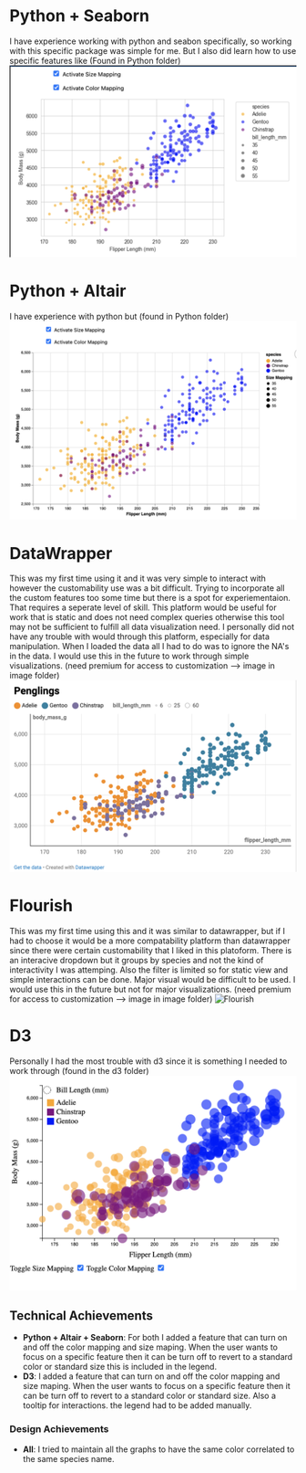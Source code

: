# Python + Seaborn
I have experience working with python and seabon specifically, so working with this specific package was simple for me. But I also did learn how to use specific features like
(Found in Python folder)
![Seaborn](img/seaborn.png)


# Python + Altair
I have experience with python but
(found in Python folder) 
![Altair](img/altair.png)

# DataWrapper
This was my first time using it and it was very simple to interact with however the customability use was a bit difficult. Trying to incorporate all the custom features too some time but there is a spot for experiementaion. That requires a seperate level of skill. This platform would be useful for work that is static and does not need complex queries otherwise this tool may not be sufficient to fulfill all data visualization need. I personally did not have any trouble with would through this platform, especially for data manipulation. When I loaded the data all I had to do was to ignore the NA's in the data. I would use this in the future to work through simple visualizations. (need premium for access to customization --> image in image folder)
![datawrapper](img/datawrapper.png)

# Flourish
This was my first time using this and it was similar to datawrapper, but if I had to choose it would be a more compatability platform than datawrapper since there were certain customability that I liked in this platoform. There is an interacive dropdown but it groups by species and not the kind of interactivity I was attemping. Also the filter is limited so for static view and simple interactions can be done. Major visual would be difficult to be used. I would use this in the future but not for major visualizations. 
(need premium for access to customization --> image in image folder)
![Flourish](imag/flourish.png)

# D3
Personally I had the most trouble with d3 since it is something I needed to work through
(found in the d3 folder)
![d3](img/d3.png)



## Technical Achievements
- **Python + Altair + Seaborn**: For both I added a feature that can turn on and off the color mapping and size maping. When the user wants to focus on a specific feature then it can be turn off to revert to a standard color or standard size this is included in the legend. 
- **D3**: I added a feature that can turn on and off the color mapping and size maping. When the user wants to focus on a specific feature then it can be turn off to revert to a standard color or standard size. Also a tooltip for interactions. the legend had to be added manually.


### Design Achievements
- **All**: I tried to maintain all the graphs to have the same color correlated to the same species name.